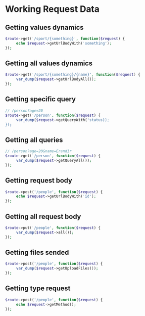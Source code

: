 # Working Request Data

## Getting values dynamics
```php
$route->get('/sport/{something}', function($request) {
     echo $request->getUrlBodyWith('something');
});
```

## Getting all values dynamics
```php
$route->get('/sport/{something}/{name}', function($request) {
     var_dump($request->getUrlBodyAll());
});
```

## Getting specific query
```php
// /person?age=20
$route->get('/person', function($request) {
     var_dump($request->getQueryWith('status));
});
```

## Getting all queries
```php
// /person?age=20&name=Erandir
$route->get('/person', function($request) {
     var_dump($request->getQueryAll());
});
```

## Getting request body
```php
$route->post('/people', function($request) {
     echo $request->getUrlBodyWith('id');
});
```

## Getting all request body
```php
$route->put('/people', function($request) {
     var_dump($request->all());
});
```

## Getting files sended
```php
$route->post('/people', function($request) {
     var_dump($request->getUploadFiles());
});
```

## Getting type request
```php
$route->post('/people', function($request) {
     echo $request->getMethod();
});
```